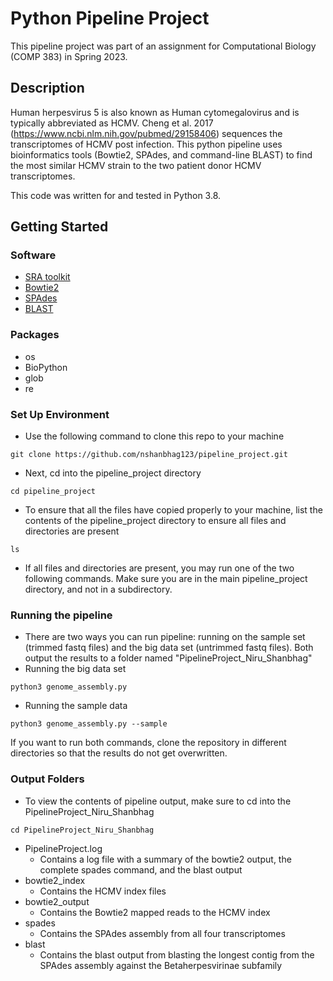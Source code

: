 # Python Pipeline Project

This pipeline project was part of an assignment for Computational Biology (COMP 383) in Spring 2023.

## Description

Human herpesvirus 5 is also known as Human cytomegalovirus and is typically abbreviated as HCMV. Cheng et al. 2017
(https://www.ncbi.nlm.nih.gov/pubmed/29158406) sequences the transcriptomes of HCMV post infection. This python pipeline uses bioinformatics tools (Bowtie2, SPAdes, and command-line BLAST) to find the most similar HCMV strain to the two patient donor HCMV transcriptomes. 

This code was written for and tested in Python 3.8.

## Getting Started

### Software

* [SRA toolkit](https://github.com/ncbi/sra-tools)
* [Bowtie2](https://github.com/BenLangmead/bowtie2)
* [SPAdes](https://github.com/ablab/spades)
* [BLAST](https://www.ncbi.nlm.nih.gov/books/NBK279690/)

### Packages
* os
* BioPython
* glob
* re

### Set Up Environment

* Use the following command to clone this repo to your machine
```
git clone https://github.com/nshanbhag123/pipeline_project.git
```
* Next, cd into the pipeline_project directory
```
cd pipeline_project
```
* To ensure that all the files have copied properly to your machine, list the contents of the pipeline_project directory to ensure all files and directories are present
```
ls 
```
* If all files and directories are present, you may run one of the two following commands. Make sure you are in the main pipeline_project directory, and not in a subdirectory. 


### Running the pipeline
* There are two ways you can run pipeline: running on the sample set (trimmed fastq files) and the big data set (untrimmed fastq files). Both output the results to a folder named "PipelineProject_Niru_Shanbhag"
* Running the big data set
 ```
 python3 genome_assembly.py
 ```
* Running the sample data
 ```
 python3 genome_assembly.py --sample
 ```
 If you want to run both commands, clone the repository in different directories so that the results do not get overwritten.
### Output Folders
* To view the contents of pipeline output, make sure to cd into the PipelineProject_Niru_Shanbhag
```
cd PipelineProject_Niru_Shanbhag
```
* PipelineProject.log
  * Contains a log file with a summary of the bowtie2 output, the complete spades command, and the blast output
* bowtie2_index
  * Contains the HCMV index files
* bowtie2_output
  * Contains the Bowtie2 mapped reads to the HCMV index
* spades
  * Contains the SPAdes assembly from all four transcriptomes
* blast
  * Contains the blast output from blasting the longest contig from the SPAdes assembly against the Betaherpesvirinae subfamily

